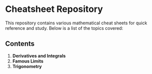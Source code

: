 # Cheatsheet Repository

This repository contains various mathematical cheat sheets for quick reference and study. Below is a list of the topics covered:

## Contents

1. **Derivatives and Integrals**
2. **Famous Limits**
3. **Trigonometry**
